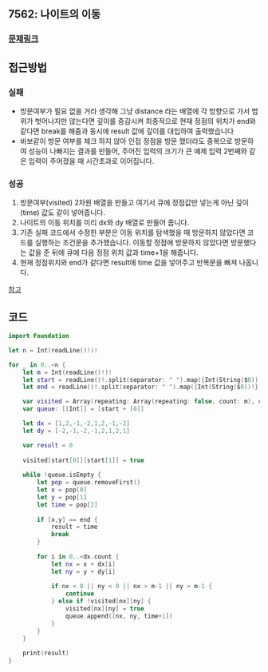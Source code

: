 ## 7562: 나이트의 이동

### [문제링크](https://www.acmicpc.net/problem/7562)  
 
## 접근방법

### 실패
- 방문여부가 필요 없을 거라 생각해 그냥 distance 라는 배열에 각 방향으로 가서 범위가 벗어나지만 않는다면 깊이를 증감시켜 최종적으로 현재 정점의 위치가 end와 같다면 break를 해줌과 동시에 result 값에 깊이를 대입하여 출력했습니다
- 바보같이 방문 여부를 체크 하지 않아 인접 정점을 방문 했더라도 중복으로 방문하여 성능이 나빠지는 결과를 만들어, 주어진 입력의 크기가 큰 예제 입력 2번째와 같은 입력이 주어졌을 때 시간초과로 이어집니다.

### 성공 
1. 방문여부(visited) 2차원 배열을 만들고 여기서 큐에 정점값만 넣는게 아닌 깊이(time) 값도 같이 넣어줍니다.
2. 나이트의 이동 위치를 미리 dx와 dy 배열로 만들어 줍니다.
3. 기존 실패 코드에서 수정한 부분은 이동 위치를 탐색했을 때 방문하지 않았다면 코드를 실행하는 조건문을 추가했습니다. 이동할 정점에 방문하지 않았다면 방문했다는 값을 준 뒤에 큐에 다음 정점 위치 값과 time+1을 해줍니다.
4. 현재 정점위치와 end가 같다면 result에 time 값을 넣어주고 반복문을 빠져 나옵니다.

[참고](https://icksw.tistory.com/163)
## 코드

```Swift
import Foundation

let n = Int(readLine()!)!

for _ in 0..<n {
    let m = Int(readLine()!)!
    let start = readLine()!.split(separator: " ").map({Int(String($0))!})
    let end = readLine()!.split(separator: " ").map({Int(String($0))!})

    var visited = Array(repeating: Array(repeating: false, count: m), count: m)
    var queue: [[Int]] = [start + [0]]

    let dx = [1,2,-1,-2,1,2,-1,-2]
    let dy = [-2,-1,-2,-1,2,1,2,1]

    var result = 0
    
    visited[start[0]][start[1]] = true
    
    while !queue.isEmpty {
        let pop = queue.removeFirst()
        let x = pop[0]
        let y = pop[1]
        let time = pop[2]
        
        if [x,y] == end {
            result = time
            break
        }
        
        for i in 0..<dx.count {
            let nx = x + dx[i]
            let ny = y + dy[i]
            
            if nx < 0 || ny < 0 || nx > m-1 || ny > m-1 {
                continue
            } else if !visited[nx][ny] {
                visited[nx][ny] = true
                queue.append([nx, ny, time+1])
            }
        }
    }
    
    print(result)
}
```
